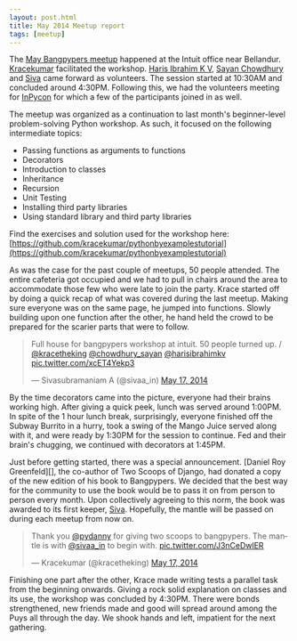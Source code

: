 ```yaml
---
layout: post.html
title: May 2014 Meetup report
tags: [meetup]
---
```


The [May Bangpypers meetup](http://www.meetup.com/BangPypers/events/125797672/) happened at the Intuit office near Bellandur. [Kracekumar][] facilitated the workshop. [Haris Ibrahim K V][], [Sayan Chowdhury][] and [Siva][] came forward as volunteers. The session started at 10:30AM and concluded around 4:30PM. Following this, we had the volunteers meeting for [InPycon](http://in.pycon.org/2014/) for which a few of the participants joined in as well.

The meetup was organized as a continuation to last month's beginner-level problem-solving Python workshop. As such, it focused on the following intermediate topics:

* Passing functions as arguments to functions
* Decorators
* Introduction to classes
* Inheritance
* Recursion
* Unit Testing
* Installing third party libraries
* Using standard library and third party libraries

Find the exercises and solution used for the workshop here: [https://github.com/kracekumar/pythonbyexamplestutorial](https://github.com/kracekumar/pythonbyexamplestutorial)

As was the case for the past couple of meetups, 50 people attended. The entire cafeteria got occupied and we had to pull in chairs around the area to accommodate those few who were late to join the party. Krace started off by doing a quick recap of what was covered during the last meetup. Making sure everyone was on the same page, he jumped into functions. Slowly building upon one function after the other, he hand held the crowd to be prepared for the scarier parts that were to follow.

<blockquote class="twitter-tweet" lang="en"><p>Full house for bangpypers workshop at intuit. 50 people turned up. / <a href="https://twitter.com/kracetheking">@kracetheking</a> <a href="https://twitter.com/chowdhury_sayan">@chowdhury_sayan</a> <a href="https://twitter.com/harisibrahimkv">@harisibrahimkv</a> <a href="http://t.co/xcET4Yekp3">pic.twitter.com/xcET4Yekp3</a></p>&mdash; Sivasubramaniam A (@sivaa_in) <a href="https://twitter.com/sivaa_in/statuses/467553935012540416">May 17, 2014</a></blockquote>
<script async src="//platform.twitter.com/widgets.js" charset="utf-8"></script>

By the time decorators came into the picture, everyone had their brains working high. After giving a quick peek, lunch was served around 1:00PM. In spite of the 1 hour lunch break, surprisingly, everyone finished off the Subway Burrito in a hurry, took a swing of the Mango Juice served along with it, and were ready by 1:30PM for the session to continue. Fed and their brain's chugging, we continued with decorators at 1:45PM.

Just before getting started, there was a special announcement. [Daniel Roy Greenfeld][], the co-author of Two Scoops of Django, had donated a copy of the new edition of his book to Bangpypers. We decided that the best way for the community to use the book would be to pass it on from person to person every month. Upon collectively agreeing to this norm, the book was awarded to its first keeper, [Siva][]. Hopefully, the mantle will be passed on during each meetup from now on.

<blockquote class="twitter-tweet" lang="en"><p>Thank you <a href="https://twitter.com/pydanny">@pydanny</a> for giving two scoops to bangpypers. The mantle is with <a href="https://twitter.com/sivaa_in">@sivaa_in</a> to begin with. <a href="http://t.co/J3nCeDwlER">pic.twitter.com/J3nCeDwlER</a></p>&mdash; Kracekumar (@kracetheking) <a href="https://twitter.com/kracetheking/statuses/467723073991352320">May 17, 2014</a></blockquote>
<script async src="//platform.twitter.com/widgets.js" charset="utf-8"></script>

Finishing one part after the other, Krace made writing tests a parallel task from the beginning onwards. Giving a rock solid explanation on classes and its use, the workshop was concluded by 4:30PM. There were bonds strengthened, new friends made and good will spread around among the Puys all through the day. We shook hands and left, impatient for the next gathering.

[Kracekumar]: https://twitter.com/kracetheking
[Sayan Chowdhury]: https://twitter.com/chowdhury_sayan
[Haris Ibrahim K V]: https://twitter.com/harisibrahimkv
[Siva]: https://twitter.com/sivaa_in
